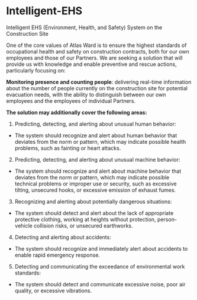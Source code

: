 # Intelligent-EHS
Intelligent EHS (Environment, Health, and Safety) System on the Construction Site

One of the core values of Atlas Ward is to ensure the highest standards of occupational health and safety on construction contracts, both for our own employees and those of our Partners. We are seeking a solution that will provide us with knowledge and enable preventive and rescue actions, particularly focusing on:

**Monitoring presence and counting people**: delivering real-time information about the number of people currently on the construction site for potential evacuation needs, with the ability to distinguish between our own employees and the employees of individual Partners.

**The solution may additionally cover the following areas:**

1. Predicting, detecting, and alerting about unusual human behavior: 
- The system should recognize and alert about human behavior that deviates from the norm or pattern, which may indicate possible health problems, such as fainting or heart attacks.

2. Predicting, detecting, and alerting about unusual machine behavior: 
- The system should recognize and alert about machine behavior that deviates from the norm or pattern, which may indicate possible technical problems or improper use or security, such as excessive tilting, unsecured hooks, or excessive emission of exhaust fumes.

3. Recognizing and alerting about potentially dangerous situations: 
- The system should detect and alert about the lack of appropriate protective clothing, working at heights without protection, person-vehicle collision risks, or unsecured earthworks.

4. Detecting and alerting about accidents: 
- The system should recognize and immediately alert about accidents to enable rapid emergency response. 

5. Detecting and communicating the exceedance of environmental work standards: 
- The system should detect and communicate excessive noise, poor air quality, or excessive vibrations. 
